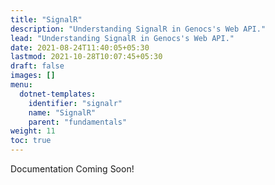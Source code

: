 ```yaml
---
title: "SignalR"
description: "Understanding SignalR in Genocs's Web API."
lead: "Understanding SignalR in Genocs's Web API."
date: 2021-08-24T11:40:05+05:30
lastmod: 2021-10-28T10:07:45+05:30
draft: false
images: []
menu:
  dotnet-templates:
    identifier: "signalr"
    name: "SignalR"
    parent: "fundamentals"
weight: 11
toc: true
---
```


Documentation Coming Soon!
